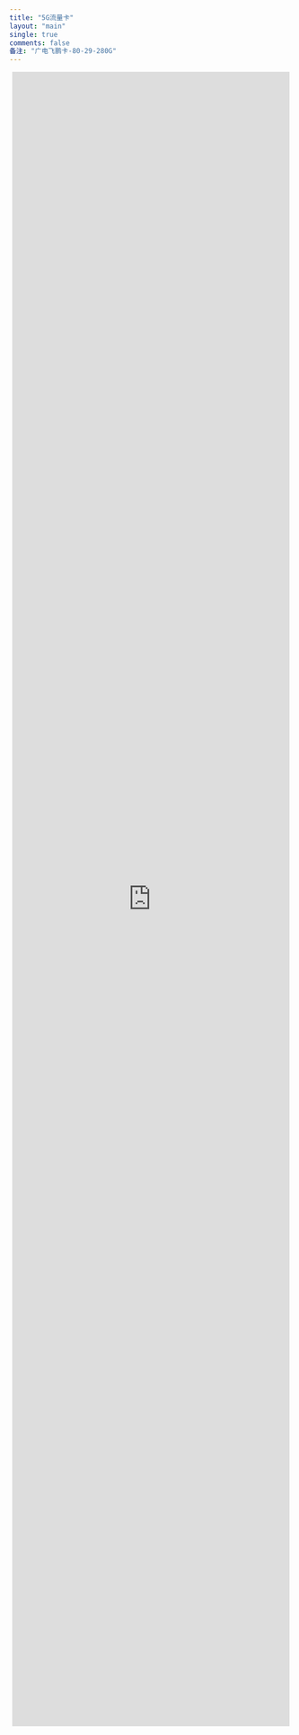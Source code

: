 ```yaml
---
title: "5G流量卡"
layout: "main"
single: true
comments: false
备注: "广电飞鹏卡-80-29-280G"
---
```


<div class="article" style="display: flex; justify-content: center; align-items: top; height: 75vh; position: relative;">
      <div id="loading-message" style="display: flex; justify-content: center; align-items: center; height: 50%; width: 100%; position: absolute; top: 0; left: 0; z-index: -1;">
        <p style="font-size: 24px; color: #333;">加载中...</p>
      </div>
      <iframe id="shop-link"
        src="https://h5.lot-ml.com/h5orderEn/index?pudID=dfb32200ee9f1004&userid=6babd1bdd232e810" 
        width="98%" 
        height="98%" 
        style="border: none; max-width: 1200px;"
      ></iframe>
</div>